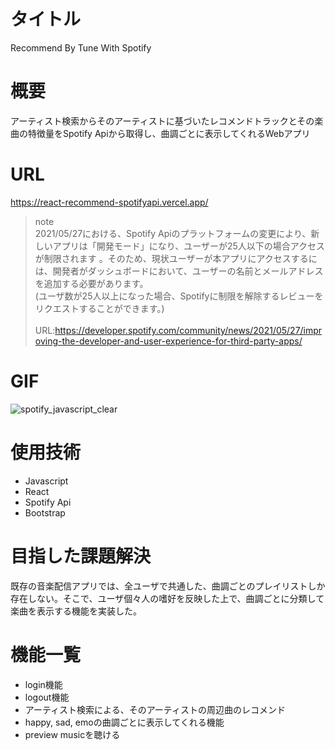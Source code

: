 # タイトル
Recommend By Tune With Spotify
# 概要
アーティスト検索からそのアーティストに基づいたレコメンドトラックとその楽曲の特徴量をSpotify Apiから取得し、曲調ごとに表示してくれるWebアプリ
# URL
https://react-recommend-spotifyapi.vercel.app/
> note
> <br>
> 2021/05/27における、Spotify Apiのプラットフォームの変更により、新しいアプリは「開発モード」になり、ユーザーが25人以下の場合アクセスが制限されます 。そのため、現状ユーザーが本アプリにアクセスするには、開発者がダッシュボードにおいて、ユーザーの名前とメールアドレスを追加する必要があります。
> <br />
> (ユーザ数が25人以上になった場合、Spotifyに制限を解除するレビューをリクエストすることができます。)
> <br />
> <br />
> URL:https://developer.spotify.com/community/news/2021/05/27/improving-the-developer-and-user-experience-for-third-party-apps/

# GIF
![spotify_javascript_clear](https://user-images.githubusercontent.com/72216137/167285224-bec5977a-2465-44e9-b4e8-ae0ea6c10efd.gif)


# 使用技術
- Javascript
- React
- Spotify Api
- Bootstrap

# 目指した課題解決
既存の音楽配信アプリでは、全ユーザで共通した、曲調ごとのプレイリストしか存在しない。そこで、ユーザ個々人の嗜好を反映した上で、曲調ごとに分類して楽曲を表示する機能を実装した。
# 機能一覧
- login機能
- logout機能
- アーティスト検索による、そのアーティストの周辺曲のレコメンド
- happy, sad, emoの曲調ごとに表示してくれる機能
- preview musicを聴ける
